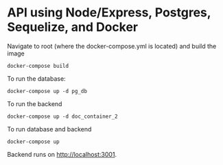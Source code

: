 # API using Node/Express, Postgres, Sequelize, and Docker

Navigate to root (where the docker-compose.yml is located) and build the image

```
docker-compose build
```

To run the database:

```
docker-compose up -d pg_db
```

To run the backend

```
docker-compose up -d doc_container_2
```

To run database and backend

```
docker-compose up
```

Backend runs on [http://localhost:3001](http://localhost:3001).
